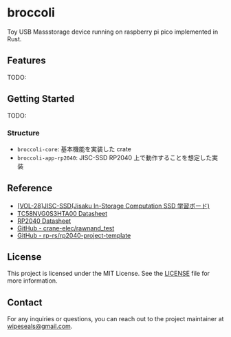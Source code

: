 # broccoli

Toy USB Massstorage device running on raspberry pi pico implemented in Rust.

## Features

TODO:

## Getting Started

TODO:

### Structure

- `broccoli-core`: 基本機能を実装した crate
- `broccoli-app-rp2040`: JISC-SSD RP2040 上で動作することを想定した実装

## Reference

- [[VOL-28]JISC-SSD(Jisaku In-Storage Computation SSD 学習ボード)](https://crane-elec.co.jp/products/vol-28/)
- [TC58NVG0S3HTA00 Datasheet](https://www.kioxia.com/content/dam/kioxia/newidr/productinfo/datasheet/201910/DST_TC58NVG0S3HTA00-TDE_EN_31435.pdf)
- [RP2040 Datasheet](https://datasheets.raspberrypi.com/rp2040/rp2040-datasheet.pdf)
- [GitHub - crane-elec/rawnand_test](https://github.com/crane-elec/rawnand_test)
- [GitHub - rp-rs/rp2040-project-template](https://github.com/rp-rs/rp2040-project-template)

## License

This project is licensed under the MIT License. See the [LICENSE](LICENSE) file for more information.

## Contact

For any inquiries or questions, you can reach out to the project maintainer at [wipeseals@gmail.com](mailto:wipeseals@gmail.com).
